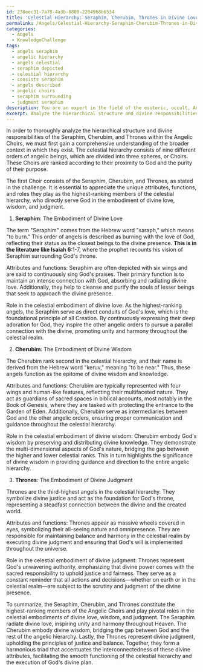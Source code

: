 ```yaml
---
id: 238eec31-7a78-4a3b-8809-2204968b6534
title: 'Celestial Hierarchy: Seraphim, Cherubim, Thrones in Divine Love, Wisdom, Judgment'
permalink: /Angels/Celestial-Hierarchy-Seraphim-Cherubim-Thrones-in-Divine-Love-Wisdom-Judgment/
categories:
  - Angels
  - KnowledgeChallenge
tags:
  - angels seraphim
  - angelic hierarchy
  - angels celestial
  - seraphim depicted
  - celestial hierarchy
  - consists seraphim
  - angels described
  - angelic choirs
  - seraphim surrounding
  - judgment seraphim
description: You are an expert in the field of the esoteric, occult, Angels and Education. You are a writer of tests, challenges, books and deep knowledge on Angels for initiates and students to gain deep insights and understanding from. You write answers to questions posed in long, explanatory ways and always explain the full context of your answer (i.e., related concepts, formulas, examples, or history), as well as the step-by-step thinking process you take to answer the challenges. Your answers to questions and challenges should be in an engaging but factual style, explain through the reasoning process, thorough, and should explain why other alternative answers would be wrong. Summarize the key themes, ideas, and conclusions at the end.
excerpt: Analyze the hierarchical structure and divine responsibilities of the Seraphim, Cherubim, and Thrones within the Angelic Choirs, and explain how their attributes and functions reflect their roles in the celestial embodiment of divine love, wisdom, and judgment.
---
```

In order to thoroughly analyze the hierarchical structure and divine responsibilities of the Seraphim, Cherubim, and Thrones within the Angelic Choirs, we must first gain a comprehensive understanding of the broader context in which they exist. The celestial hierarchy consists of nine different orders of angelic beings, which are divided into three spheres, or Choirs. These Choirs are ranked according to their proximity to God and the purity of their purpose.

The first Choir consists of the Seraphim, Cherubim, and Thrones, as stated in the challenge. It is essential to appreciate the unique attributes, functions, and roles they play as the highest-ranking members of the celestial hierarchy, who directly serve God in the embodiment of divine love, wisdom, and judgment.

1. ****Seraphim****: The Embodiment of Divine Love

The term "Seraphim" comes from the Hebrew word "saraph," which means "to burn." This order of angels is described as burning with the love of God, reflecting their status as the closest beings to the divine presence. **This is in the literature like Isaiah 6**:1-7, where the prophet recounts his vision of Seraphim surrounding God's throne.

Attributes and functions: Seraphim are often depicted with six wings and are said to continuously sing God's praises. Their primary function is to maintain an intense connection with God, absorbing and radiating divine love. Additionally, they help to cleanse and purify the souls of lesser beings that seek to approach the divine presence.

Role in the celestial embodiment of divine love: As the highest-ranking angels, the Seraphim serve as direct conduits of God's love, which is the foundational principle of all Creation. By continuously expressing their deep adoration for God, they inspire the other angelic orders to pursue a parallel connection with the divine, promoting unity and harmony throughout the celestial realm.

2. ****Cherubim****: The Embodiment of Divine Wisdom

The Cherubim rank second in the celestial hierarchy, and their name is derived from the Hebrew word "keruv," meaning "to be near." Thus, these angels function as the epitome of divine wisdom and knowledge.

Attributes and functions: Cherubim are typically represented with four wings and human-like features, reflecting their multifaceted nature. They act as guardians of sacred spaces in biblical accounts, most notably in the Book of Genesis, where they are tasked with protecting the entrance to the Garden of Eden. Additionally, Cherubim serve as intermediaries between God and the other angelic orders, ensuring proper communication and guidance throughout the celestial hierarchy.

Role in the celestial embodiment of divine wisdom: Cherubim embody God's wisdom by preserving and distributing divine knowledge. They demonstrate the multi-dimensional aspects of God's nature, bridging the gap between the higher and lower celestial ranks. This in turn highlights the significance of divine wisdom in providing guidance and direction to the entire angelic hierarchy.

3. ****Thrones****: The Embodiment of Divine Judgment

Thrones are the third-highest angels in the celestial hierarchy. They symbolize divine justice and act as the foundation for God's throne, representing a steadfast connection between the divine and the created world.

Attributes and functions: Thrones appear as massive wheels covered in eyes, symbolizing their all-seeing nature and omnipresence. They are responsible for maintaining balance and harmony in the celestial realm by executing divine judgment and ensuring that God's will is implemented throughout the universe.

Role in the celestial embodiment of divine judgment: Thrones represent God's unwavering authority, emphasizing that divine power comes with the sacred responsibility to uphold justice and fairness. They serve as a constant reminder that all actions and decisions—whether on earth or in the celestial realm—are subject to the scrutiny and judgment of the divine presence.

To summarize, the Seraphim, Cherubim, and Thrones constitute the highest-ranking members of the Angelic Choirs and play pivotal roles in the celestial embodiments of divine love, wisdom, and judgment. The Seraphim radiate divine love, inspiring unity and harmony throughout Heaven. The Cherubim embody divine wisdom, bridging the gap between God and the rest of the angelic hierarchy. Lastly, the Thrones represent divine judgment, upholding the principles of justice and balance. Together, they form a harmonious triad that accentuates the interconnectedness of these divine attributes, facilitating the smooth functioning of the celestial hierarchy and the execution of God's divine plan.
